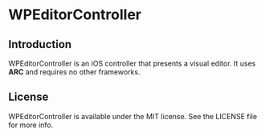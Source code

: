 # WPEditorController

## Introduction

WPEditorController is an iOS controller that presents a visual editor. It uses **ARC** and requires no other frameworks.

## License

WPEditorController is available under the MIT license. See the LICENSE file for more info.

